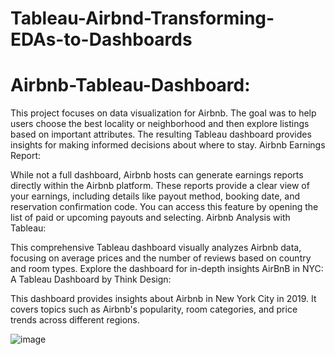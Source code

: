 # Tableau-Airbnd-Transforming-EDAs-to-Dashboards

# Airbnb-Tableau-Dashboard:

This project focuses on data visualization for Airbnb. The goal was to help users choose the best locality or neighborhood and then explore listings based on important attributes. The resulting Tableau dashboard provides insights for making informed decisions about where to stay.
Airbnb Earnings Report:

While not a full dashboard, Airbnb hosts can generate earnings reports directly within the Airbnb platform. These reports provide a clear view of your earnings, including details like payout method, booking date, and reservation confirmation code. You can access this feature by opening the list of paid or upcoming payouts and selecting.
Airbnb Analysis with Tableau:

This comprehensive Tableau dashboard visually analyzes Airbnb data, focusing on average prices and the number of reviews based on country and room types. Explore the dashboard for in-depth insights
AirBnB in NYC: A Tableau Dashboard by Think Design:

This dashboard provides insights about Airbnb in New York City in 2019. It covers topics such as Airbnb's popularity, room categories, and price trends across different regions.

![image](https://github.com/shubhangirm1/Transforming-EDAs-to-Dashboards/assets/91402788/07dd773e-9ec3-4e81-82ba-a71e05c517a9)

